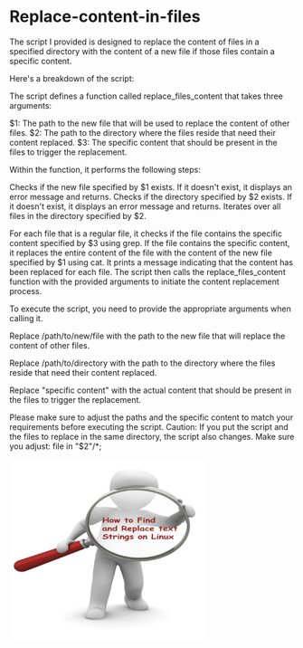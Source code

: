 # Replace-content-in-files
The script I provided is designed to replace the content of files in a specified directory with the content of a new file if those files contain a specific content.

Here's a breakdown of the script:

The script defines a function called replace_files_content that takes three arguments:

$1: The path to the new file that will be used to replace the content of other files.
$2: The path to the directory where the files reside that need their content replaced.
$3: The specific content that should be present in the files to trigger the replacement.

Within the function, it performs the following steps:

Checks if the new file specified by $1 exists. If it doesn't exist, it displays an error message and returns.
Checks if the directory specified by $2 exists. If it doesn't exist, it displays an error message and returns.
Iterates over all files in the directory specified by $2.

For each file that is a regular file, it checks if the file contains the specific content specified by $3 using grep.
If the file contains the specific content, it replaces the entire content of the file with the content of the new file specified by $1 using cat.
It prints a message indicating that the content has been replaced for each file.
The script then calls the replace_files_content function with the provided arguments to initiate the content replacement process.

To execute the script, you need to provide the appropriate arguments when calling it.


Replace /path/to/new/file with the path to the new file that will replace the content of other files. 

Replace /path/to/directory with the path to the directory where the files reside that need their content replaced. 

Replace "specific content" with the actual content that should be present in the files to trigger the replacement.

Please make sure to adjust the paths and the specific content to match your requirements before executing the script.
Caution: If you put the script and the files to replace in the same directory, the script also changes. Make sure you adjust: file in "$2"/*;

<p>
  <img src="/screenshot.png" width="350" title="hover text">
</p>